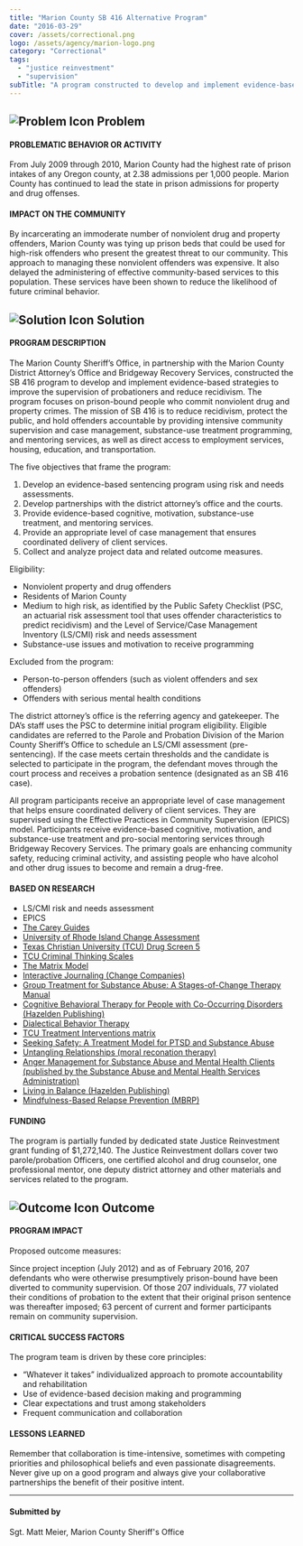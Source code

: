 ```yaml
---
title: "Marion County SB 416 Alternative Program"
date: "2016-03-29"
cover: /assets/correctional.png
logo: /assets/agency/marion-logo.png
category: "Correctional"
tags:
  - "justice reinvestment"
  - "supervision"
subTitle: "A program constructed to develop and implement evidence-based strategies to improve the supervision of probationers and reduce recidivism."
---
```


## ![Problem Icon](https://github.com/google/material-design-icons/raw/master/alert/1x_web/ic_error_outline_black_48dp.png "Problem") Problem

#### PROBLEMATIC BEHAVIOR OR ACTIVITY

From July 2009 through 2010, Marion County had the highest rate of prison intakes of any Oregon county, at 2.38 admissions per 1,000 people. Marion County has continued to lead the state in prison admissions for property and drug offenses.

#### IMPACT ON THE COMMUNITY

By incarcerating an immoderate number of nonviolent drug and property offenders, Marion County was tying up prison beds that could be used for high-risk offenders who present the greatest threat to our community. This approach to managing these nonviolent offenders was expensive. It also delayed the administering of effective community-based services to this population. These services have been shown to reduce the likelihood of future criminal behavior.

## ![Solution Icon](https://github.com/google/material-design-icons/raw/master/action/1x_web/ic_lightbulb_outline_black_48dp.png "Solution") Solution

#### PROGRAM DESCRIPTION

The Marion County Sheriff’s Office, in partnership with the Marion County District Attorney’s Office and Bridgeway Recovery Services, constructed the SB 416 program to develop and implement evidence-based strategies to improve the supervision of probationers and reduce recidivism. The program focuses on prison-bound people who commit nonviolent drug and property crimes. The mission of SB 416 is to reduce recidivism, protect the public, and hold offenders accountable by providing intensive community supervision and case management, substance-use treatment programming, and mentoring services, as well as direct access to employment services, housing, education, and transportation.

The five objectives that frame the program:

1. Develop an evidence-based sentencing program using risk and needs assessments.
2. Develop partnerships with the district attorney’s office and the courts.
3. Provide evidence-based cognitive, motivation, substance-use treatment, and mentoring services.
4. Provide an appropriate level of case management that ensures coordinated delivery of client services.
5. Collect and analyze project data and related outcome measures.

Eligibility:

* Nonviolent property and drug offenders
* Residents of Marion County
* Medium to high risk, as identified by the Public Safety Checklist (PSC, an actuarial risk assessment tool that uses offender characteristics to predict recidivism) and the Level of Service/Case Management Inventory (LS/CMI) risk and needs assessment
* Substance-use issues and motivation to receive programming

Excluded from the program:

* Person-to-person offenders (such as violent offenders and sex offenders)
* Offenders with serious mental health conditions

The district attorney’s office is the referring agency and gatekeeper. The DA’s staff uses the PSC to determine initial program eligibility. Eligible candidates are referred to the Parole and Probation Division of the Marion County Sheriff’s Office to schedule an LS/CMI assessment (pre-sentencing). If the case meets certain thresholds and the candidate is selected to participate in the program, the defendant moves through the court process and receives a probation sentence (designated as an SB 416 case).

All program participants receive an appropriate level of case management that helps ensure coordinated delivery of client services. They are supervised using the Effective Practices in Community Supervision (EPICS) model. Participants receive evidence-based cognitive, motivation, and substance-use treatment and pro-social mentoring services through Bridgeway Recovery Services. The primary goals are enhancing community safety, reducing criminal activity, and assisting people who have alcohol and other drug issues to become and remain a drug-free.

#### BASED ON RESEARCH

* LS/CMI risk and needs assessment
* EPICS
* [The Carey Guides](http://www.careygrouppublishing.com/)
* [University of Rhode Island Change Assessment](https://pubs.niaaa.nih.gov/publications/AssessingAlcohol/InstrumentPDFs/75_URICA.pdf)
* [Texas Christian University (TCU) Drug Screen 5](https://ibr.tcu.edu/forms/tcu-drug-screen/)
* [TCU Criminal Thinking Scales](https://ibr.tcu.edu/forms/tcu-criminal-thinking-scales/)
* [The Matrix Model](https://www.matrixinstitute.org/matrixtraining/matrix-manuals/)
* [Interactive Journaling (Change Companies)](https://www.changecompanies.net/interactivejournaling/)
* [Group Treatment for Substance Abuse: A Stages-of-Change Therapy Manual](https://www.amazon.com/Treatment-Substance-Edition-Stages-Change/dp/1462523404/ref=pd_sim_14_4?ie=UTF8&dpID=51QeAP3WDrL&dpSrc=sims&preST=_AC_UL160_SR122%2C160_&refRID=19J6NAMN43DM7TNVPC7J)
* [Cognitive Behavioral Therapy for People with Co-Occurring Disorders (Hazelden Publishing)](https://www.hazelden.org/OA_HTML/item/308131)
* [Dialectical Behavior Therapy](https://www.amazon.com/Dialectical-Behavior-Therapy-Clinicians-Guidebook/dp/0979021847)
* [TCU Treatment Interventions matrix](http://ibr.tcu.edu/wp-content/uploads/2014/09/Interventions-Matrix-linked-9-4-14.pdf)
* [Seeking Safety: A Treatment Model for PTSD and Substance Abuse](https://www.treatment-innovations.org/seeking-safety.html)
* [Untangling Relationships (moral reconation therapy)](https://www.ccimrt.com/product/untangling-relationships/)
* [Anger Management for Substance Abuse and Mental Health Clients (published by the Substance Abuse and Mental Health Services Administration)](https://store.samhsa.gov/product/Anger-Management-for-Substance-Abuse-and-Mental-Health-Clients-Participant-Workbook/SMA14-4210)
* [Living in Balance (Hazelden Publishing)](https://www.hazelden.org/web/public/livinginbalance.page)
* [Mindfulness-Based Relapse Prevention (MBRP)](https://www.mindfulrp.com/)

#### FUNDING

The program is partially funded by dedicated state Justice Reinvestment grant funding of $1,272,140. The Justice Reinvestment dollars cover two parole/probation Officers, one certified alcohol and drug counselor, one professional mentor, one deputy district attorney and other materials and services related to the program.

## ![Outcome Icon](https://github.com/google/material-design-icons/raw/master/action/1x_web/ic_view_list_black_48dp.png "Outcome") Outcome

#### PROGRAM IMPACT

Proposed outcome measures:

Since project inception (July 2012) and as of February 2016, 207 defendants who were otherwise presumptively prison-bound have been diverted to community supervision. Of those 207 individuals, 77 violated their conditions of probation to the extent that their original prison sentence was thereafter imposed; 63 percent of current and former participants remain on community supervision.

#### CRITICAL SUCCESS FACTORS

The program team is driven by these core principles:

* “Whatever it takes” individualized approach to promote accountability and rehabilitation
* Use of evidence-based decision making and programming
* Clear expectations and trust among stakeholders
* Frequent communication and collaboration

#### LESSONS LEARNED

Remember that collaboration is time-intensive, sometimes with competing priorities and philosophical beliefs and even passionate disagreements. Never give up on a good program and always give your collaborative partnerships the benefit of their positive intent.

---
#### Submitted by
Sgt. Matt Meier, Marion County Sheriff's Office

